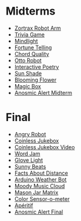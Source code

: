 # Midterms
* [Zortrax Robot Arm](https://github.com/the-mikedavis/physicalcomputing/tree/master/midterm)
* [Trivia Game](https://www.youtube.com/watch?v=n2zen_ChrSQ&feature=youtu.be)
* [Mindlight](https://github.com/gururaj-shriram/physical-computing/tree/master/midterm)
* [Fortune Telling](https://www.youtube.com/watch?v=3BSpNflJNSc&feature=youtu.be)
* [Chord Quality](https://github.com/Mackmiller/Physical-Computing/tree/master/Midterm)
* [Otto Robot](https://github.com/lwhitaker3/Physical-Computing/tree/master/Midterm)
* [Interactive Poetry](https://github.com/wirginiavoolf/physical-computing/tree/master/midterm)
* [Sun Shade](https://github.com/Chanelmaaa/Physical-Computing/tree/master/Midterm)
* [Blooming Flower](https://github.com/sarahkasiske/physical-computing/tree/master/midterm)
* [Magic Box](https://github.com/lennseg/PhysicalComputing/tree/master/midterm)
* [Anosmic Alert Midterm](https://github.com/linaangel/PhComp_repo/tree/master/midterm/Anosmic-Alert)
<!-- * []()
* []()
* []()
* []()
* []()
* []() -->

# Final
* [Angry Robot](https://github.com/the-mikedavis/angrybot/tree/5939e537404040709d1db844e66b706a969fb91a)
* [Coinless Jukebox](https://github.com/SoClassical/physicalcomputing/tree/master/hw/final)
* [Coinless Jukebox Video](https://youtu.be/VYbEmWk-_nk)
* [Word Jam](https://github.com/gururaj-shriram/physical-computing/tree/master/final)
* [Glove Light](https://nicolebarba.me/2018/04/02/glove-light/)
* [Sunny Beats](https://github.com/Mackmiller/Physical-Computing/tree/master/Film%20Festival)
* [Facts About Distance](https://github.com/wirginiavoolf/physical-computing/tree/master/final)
* [Arduino Weather Bot](https://www.youtube.com/watch?v=VhBKcLMyeKE)
* [Moody Music Cloud](https://github.com/Chanelmaaa/Physical-Computing/tree/master/MMC-Final%20Project%20)
* [Mason Jar Matrix](https://github.com/sarahkasiske/mason-jar-led-matrix)
* [Color Sensor-o-meter](https://github.com/cwh47/PhysicalComputing/tree/master/final)
* [Apéritif](https://github.com/lennseg/PhysicalComputing/tree/master/final)
* [Anosmic Alert Final](https://github.com/linaangel/PhComp_repo/tree/master/AnosmicAlert)
<!-- * []()
* []()
* []()
* []() -->
